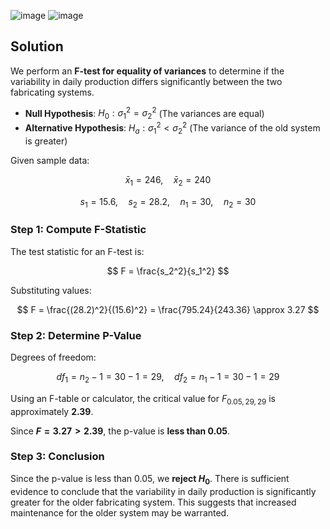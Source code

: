 ![image](https://github.com/user-attachments/assets/c722ae6a-a145-43b8-a4bf-c86e143a9a15)
![image](https://github.com/user-attachments/assets/f98a7076-5813-41ed-9a6f-dccb622d8310)

## Solution

We perform an **F-test for equality of variances** to determine if the variability in daily production differs significantly between the two fabricating systems.

- **Null Hypothesis**:  $H_0: \sigma_1^2 = \sigma_2^2$ (The variances are equal)
- **Alternative Hypothesis**: $H_a: \sigma_1^2 < \sigma_2^2$ (The variance of the old system is greater)

Given sample data:

$$
\bar{x}_1 = 246, \quad \bar{x}_2 = 240
$$

$$
s_1 = 15.6, \quad s_2 = 28.2, \quad n_1 = 30, \quad n_2 = 30
$$

### Step 1: Compute F-Statistic

The test statistic for an F-test is:

$$
F = \frac{s_2^2}{s_1^2}
$$

Substituting values:

$$
F = \frac{(28.2)^2}{(15.6)^2} = \frac{795.24}{243.36} \approx 3.27
$$

### Step 2: Determine P-Value

Degrees of freedom:

$$
df_1 = n_2 - 1 = 30 - 1 = 29, \quad df_2 = n_1 - 1 = 30 - 1 = 29
$$

Using an F-table or calculator, the critical value for $F_{0.05, 29, 29}$ is approximately **2.39**.

Since **$F = 3.27 > 2.39$**, the p-value is **less than 0.05**.

### Step 3: Conclusion

Since the p-value is less than 0.05, we **reject $H_0$**. There is sufficient evidence to conclude that the variability in daily production is significantly greater for the older fabricating system. This suggests that increased maintenance for the older system may be warranted.
